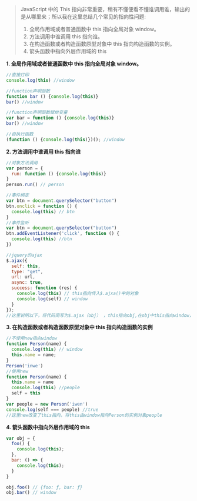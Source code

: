 > JavaScript	中的 This 指向非常重要，稍有不懂便看不懂谁调用谁，输出的是从哪里来；所以我在这里总结几个常见的指向性问题:
>
> 1. 全局作用域或者普通函数中 this 指向全局对象 window。
> 2. 方法调用中谁调用 this 指向谁。
> 3. 在构造函数或者构造函数原型对象中 this 指向构造函数的实例。
> 4. 箭头函数中指向外层作用域的 this

**1. 全局作用域或者普通函数中 this 指向全局对象 window。**

```javascript
//直接打印
console.log(this) //window

//function声明函数
function bar () {console.log(this)}
bar() //window

//function声明函数赋给变量
var bar = function () {console.log(this)}
bar() //window

//自执行函数
(function () {console.log(this)})(); //window
```

**2. 方法调用中谁调用 this 指向谁**

```javascript
//对象方法调用
var person = {
  run: function () {console.log(this)}
}
person.run() // person

//事件绑定
var btn = document.querySelector("button")
btn.onclick = function () {
  console.log(this) // btn
}
//事件监听
var btn = document.querySelector("button")
btn.addEventListener('click', function () {
  console.log(this) //btn
})

//jquery的ajax
$.ajax({
  self: this,
  type: "get",
  url: url,
  async: true,
  success: function (res) {
    console.log(this) // this指向传入$.ajxa()中的对象
    console.log(self) // window
  }
});
//这里说明以下，将代码简写为$.ajax（obj） ，this指向obj,在obj中this指向window，因为在在success方法中，独享obj调用自己，所以this指向obj

```

**3. 在构造函数或者构造函数原型对象中 this 指向构造函数的实例**

```javascript
//不使用new指向window
function Person(name) {
  console.log(this) // window
  this.name = name;
}
Person('inwe')
//使用new
function Person(name) {
  this.name = name
  console.log(this) //people
  self = this
}
var people = new Person('iwen')
console.log(self === people) //true
//这里new改变了this指向，将this由window指向Person的实例对象people

```

**4. 箭头函数中指向外层作用域的 this**

```javascript
var obj = {
  foo() {
    console.log(this);
  },
  bar: () => {
    console.log(this);
  }
}

obj.foo() // {foo: ƒ, bar: ƒ}
obj.bar() // window

```

